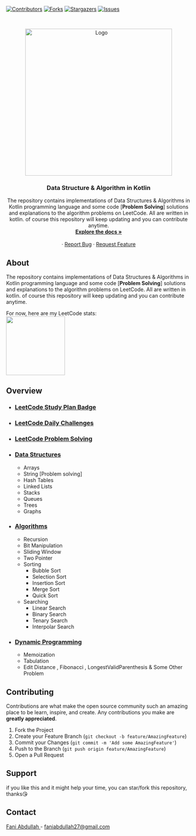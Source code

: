 [![Contributors][contributors-shield]][contributors-url]
[![Forks][forks-shield]][forks-url]
[![Stargazers][stars-shield]][stars-url]
[![Issues][issues-shield]][issues-url]

<!-- PROJECT LOGO -->
<br />
<p align="center">
  <a href="https://github.com/faniabdullah/dsa-kotlin">
    <img src="https://i.imgur.com/XxqLUSn.png" width='400dp' alt="Logo" >
  </a>

<h3 align="center">Data Structure & Algorithm in Kotlin </h3>

  <p align="center">
   The repository contains implementations of Data Structures & Algorithms in Kotlin programming language and some code [<b>Problem Solving</b>] solutions and explanations to the algorithm problems on LeetCode. All are written in kotlin.  
   of course this repository will keep updating and you can contribute anytime.
    <br />
    <a href="https://github.com/faniabdullah/dsa-kotlin"><strong>Explore the docs »</strong></a>
    <br />
    <br />
    ·
    <a href="https://github.com/faniabdullah/dsa-kotlin/issues">Report Bug</a>
    ·
    <a href="https://github.com/faniabdullah/dsa-kotlin/issues">Request Feature</a>
  </p>




<!-- ABOUT THE PROJECT -->
## About
<p>
    The repository contains implementations of Data Structures & Algorithms in Kotlin programming language and some code [<b>Problem Solving</b>] solutions and explanations to the algorithm problems on LeetCode. All are written in kotlin.  of course this repository will keep updating and you can contribute anytime. <br />
  </p>
For now, here are my LeetCode stats:
<br>
<img align="center" height="160px" src="https://leetcode.card.workers.dev/?username=faniabdullah" />

## Overview
- ### [LeetCode Study Plan Badge](https://github.com/faniabdullah/dsa-kotlin/tree/master/src/leetcode_study_badge)
- ### [LeetCode Daily Challenges](https://github.com/faniabdullah/dsa-kotlin/tree/master/src/leetcode_daily_chalange)
- ### [LeetCode Problem Solving](https://github.com/faniabdullah/dsa-kotlin/tree/master/src/leetcodeProblem/leetcode/editor/en)
- ### [Data Structures](https://github.com/faniabdullah/dsa-kotlin/tree/master/src/data_structure)
  - Arrays
  - String [Problem solving]
  - Hash Tables
  - Linked Lists
  - Stacks
  - Queues
  - Trees
  - Graphs
- ### [Algorithms](https://github.com/faniabdullah/dsa-kotlin/tree/master/src/algorithms)
  - Recursion
  - Bit Manipulation
  - Sliding Window
  - Two Pointer
  - Sorting
    - Bubble Sort
    - Selection Sort
    - Insertion Sort
    - Merge Sort
    - Quick Sort
  - Searching
    - Linear Search
    - Binary Search
    - Tenary Search
    - Interpolar Search
- ### [Dynamic Programming](https://github.com/faniabdullah/dsa-kotlin/tree/master/src/dynamicprogramming)
  - Memoization
  - Tabulation
  - Edit Distance , Fibonacci , LongestValidParenthesis & Some Other Problem
<!-- CONTRIBUTING -->
## Contributing

Contributions are what make the open source community such an amazing place to be learn, inspire, and create. Any contributions you make are **greatly appreciated**.

1. Fork the Project
2. Create your Feature Branch (`git checkout -b feature/AmazingFeature`)
3. Commit your Changes (`git commit -m 'Add some AmazingFeature'`)
4. Push to the Branch (`git push origin feature/AmazingFeature`)
5. Open a Pull Request

<!-- CONTACT -->
## Support
if you like this and it might help your time, you can star/fork this repository, thanks😘
<!-- CONTACT -->
## Contact

[Fani Abdullah ](https://www.linkedin.com/in/fani-abdullah/) - faniabdullah27@gmail.com



<!-- MARKDOWN LINKS & IMAGES -->
<!-- https://www.markdownguide.org/basic-syntax/#reference-style-links -->
[contributors-shield]: https://img.shields.io/github/contributors/faniabdullah/dsa-kotlin.svg?style=for-the-badge
[contributors-url]: https://github.com/faniabdullah/dsa-kotlin/graphs/contributors
[forks-shield]: https://img.shields.io/github/forks/faniabdullah/dsa-kotlin.svg?style=for-the-badge
[forks-url]: https://github.com/faniabdullah/dsa-kotlin/network/members
[stars-shield]: https://img.shields.io/github/stars/faniabdullah/dsa-kotlin.svg?style=for-the-badge
[stars-url]: https://github.com/faniabdullah/dsa-kotlin/stargazers
[issues-shield]: https://img.shields.io/github/issues/faniabdullah/dsa-kotlin.svg?style=for-the-badge
[issues-url]: https://github.com/faniabdullah/dsa-kotlin/issues
[license-shield]: https://img.shields.io/github/license/faniabdullah/dsa-kotlin.svg?style=for-the-badge
[license-url]: https://github.com/faniabdullah/dsa-kotlin/blob/master/LICENSE
[linkedin-shield]: https://img.shields.io/badge/-LinkedIn-black.svg?style=for-the-badge&logo=linkedin&colorB=555
